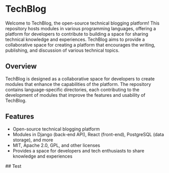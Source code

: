 # TechBlog

Welcome to TechBlog, the open-source technical blogging platform! This repository hosts modules in various programming languages, offering a platform for developers to contribute to building a space for sharing technical knowledge and experiences. TechBlog aims to provide a collaborative space for creating a platform that encourages the writing, publishing, and discussion of various technical topics.

## Overview

TechBlog is designed as a collaborative space for developers to create modules that enhance the capabilities of the platform. The repository contains language-specific directories, each contributing to the development of modules that improve the features and usability of TechBlog.

## Features

- Open-source technical blogging platform
- Modules in Django (back-end API), React (front-end), PostgreSQL (data storage), and more
- MIT, Apache 2.0, GPL, and other licenses
- Provides a space for developers and tech enthusiasts to share knowledge and experiences


## Test
